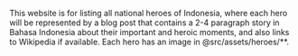 This website is for listing all national heroes of Indonesia, where each hero
will be represented by a blog post that contains a 2-4 paragraph story in Bahasa
Indonesia about their important and heroic moments, and also links to Wikipedia
if available. Each hero has an image in @src/assets/heroes/**.
